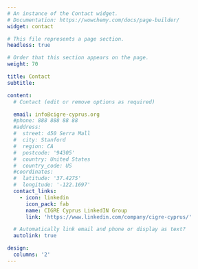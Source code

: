 ```yaml
---
# An instance of the Contact widget.
# Documentation: https://wowchemy.com/docs/page-builder/
widget: contact

# This file represents a page section.
headless: true

# Order that this section appears on the page.
weight: 70

title: Contact
subtitle:

content:
  # Contact (edit or remove options as required)

  email: info@cigre-cyprus.org
  #phone: 888 888 88 88
  #address:
  #  street: 450 Serra Mall
  #  city: Stanford
  #  region: CA
  #  postcode: '94305'
  #  country: United States
  #  country_code: US
  #coordinates:
  #  latitude: '37.4275'
  #  longitude: '-122.1697'
  contact_links:
    - icon: linkedin
      icon_pack: fab
      name: CIGRE Cyprus LinkedIN Group
      link: 'https://www.linkedin.com/company/cigre-cyprus/'

  # Automatically link email and phone or display as text?
  autolink: true

design:
  columns: '2'
---
```


